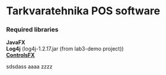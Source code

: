 Tarkvaratehnika POS software
========

### Required libraries
**JavaFX**  
**Log4j** (log4j-1.2.17.jar (from lab3-demo project))  
**[ControlsFX](http://fxexperience.com/controlsfx/)**

sdsdass aaaa
zzzz